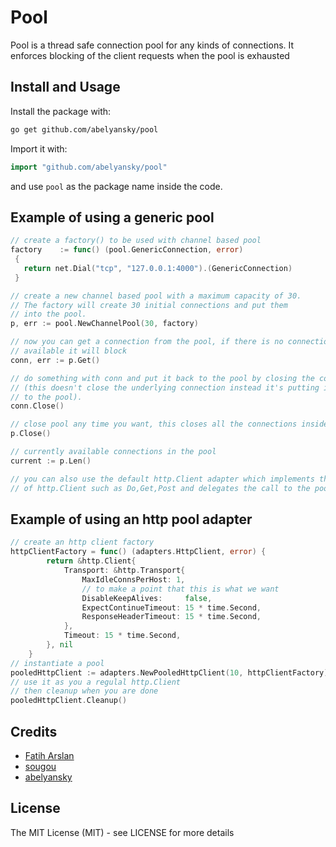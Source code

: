 # Pool

Pool is a thread safe connection pool for any kinds of connections. It enforces blocking of the client requests when the pool is exhausted


## Install and Usage

Install the package with:

```bash
go get github.com/abelyansky/pool
```

Import it with:

```go
import "github.com/abelyansky/pool"
```

and use `pool` as the package name inside the code.

## Example of using a generic pool

```go
// create a factory() to be used with channel based pool
factory    := func() (pool.GenericConnection, error) 
 {  
   return net.Dial("tcp", "127.0.0.1:4000").(GenericConnection) 
 }

// create a new channel based pool with a maximum capacity of 30. 
// The factory will create 30 initial connections and put them
// into the pool.
p, err := pool.NewChannelPool(30, factory)

// now you can get a connection from the pool, if there is no connection
// available it will block
conn, err := p.Get()

// do something with conn and put it back to the pool by closing the connection
// (this doesn't close the underlying connection instead it's putting it back
// to the pool).
conn.Close()

// close pool any time you want, this closes all the connections inside a pool
p.Close()

// currently available connections in the pool
current := p.Len()

// you can also use the default http.Client adapter which implements the methods
// of http.Client such as Do,Get,Post and delegates the call to the pool of http.Client instances
```

## Example of using an http pool adapter

```go
// create an http client factory
httpClientFactory = func() (adapters.HttpClient, error) {
		return &http.Client{
			Transport: &http.Transport{
				MaxIdleConnsPerHost: 1,
				// to make a point that this is what we want
				DisableKeepAlives:     false,
				ExpectContinueTimeout: 15 * time.Second,
				ResponseHeaderTimeout: 15 * time.Second,
			},
			Timeout: 15 * time.Second,
		}, nil
	}
// instantiate a pool
pooledHttpClient := adapters.NewPooledHttpClient(10, httpClientFactory)
// use it as you a regulal http.Client
// then cleanup when you are done
pooledHttpClient.Cleanup()
```

## Credits

 * [Fatih Arslan](https://github.com/fatih)
 * [sougou](https://github.com/sougou)
 * [abelyansky](https://github.com/abelyansky)

## License

The MIT License (MIT) - see LICENSE for more details
